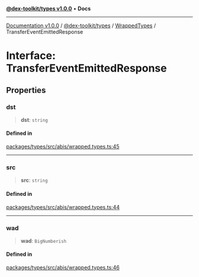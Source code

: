 [**@dex-toolkit/types v1.0.0**](../../../README.md) • **Docs**

***

[Documentation v1.0.0](../../../../../packages.md) / [@dex-toolkit/types](../../../README.md) / [WrappedTypes](../README.md) / TransferEventEmittedResponse

# Interface: TransferEventEmittedResponse

## Properties

### dst

> **dst**: `string`

#### Defined in

[packages/types/src/abis/wrapped.types.ts:45](https://github.com/niZmosis/dex-toolkit/blob/3d8b41b44787b30fbea5de3ab4737662ffb61bc8/packages/types/src/abis/wrapped.types.ts#L45)

***

### src

> **src**: `string`

#### Defined in

[packages/types/src/abis/wrapped.types.ts:44](https://github.com/niZmosis/dex-toolkit/blob/3d8b41b44787b30fbea5de3ab4737662ffb61bc8/packages/types/src/abis/wrapped.types.ts#L44)

***

### wad

> **wad**: `BigNumberish`

#### Defined in

[packages/types/src/abis/wrapped.types.ts:46](https://github.com/niZmosis/dex-toolkit/blob/3d8b41b44787b30fbea5de3ab4737662ffb61bc8/packages/types/src/abis/wrapped.types.ts#L46)
